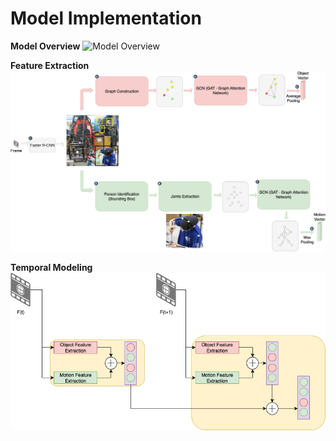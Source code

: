 # Model Implementation

**Model Overview**
![Model Overview](docs/model_overview.png)

**Feature Extraction**
![Model Overview](docs/feature_extraction.png)

**Temporal Modeling**
![Temporal Modeling](docs/temporal_modeling.png)
